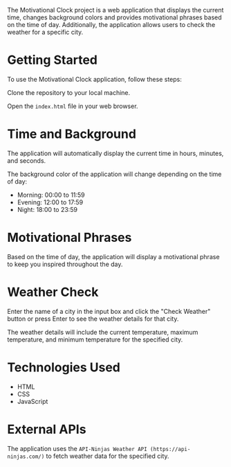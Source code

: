 The Motivational Clock project is a web application that displays the current time, changes background colors and provides motivational phrases based on the time of day. Additionally, the application allows users to check the weather for a specific city.

# Getting Started
To use the Motivational Clock application, follow these steps:

Clone the repository to your local machine.

Open the `index.html` file in your web browser.

# Time and Background
The application will automatically display the current time in hours, minutes, and seconds.

The background color of the application will change depending on the time of day:

- Morning: 00:00 to 11:59
- Evening: 12:00 to 17:59
- Night: 18:00 to 23:59

# Motivational Phrases
Based on the time of day, the application will display a motivational phrase to keep you inspired throughout the day.

# Weather Check
Enter the name of a city in the input box and click the "Check Weather" button or press Enter to see the weather details for that city.

The weather details will include the current temperature, maximum temperature, and minimum temperature for the specified city.

# Technologies Used
- HTML
- CSS
- JavaScript

# External APIs
The application uses the `API-Ninjas Weather API (https://api-ninjas.com/)`  to fetch weather data for the specified city.
